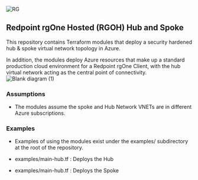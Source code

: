 ![RG](https://user-images.githubusercontent.com/42842390/158004336-60f07c05-7e5d-420e-87a6-22c5ac206fb6.jpg)
## Redpoint rgOne Hosted (RGOH) Hub and Spoke

This repository contains Terraform modules that deploy a security hardened hub & spoke virtual network topology in Azure. 

In addition, the modules deploy Azure resources that make up a standard production cloud environment for a Redpoint rgOne Client, with the hub virtual network acting as the central point of connectivity.
![Blank diagram (1)](https://user-images.githubusercontent.com/42842390/200983171-0d3c512d-3c1a-4994-a063-a353d08bcdc5.png)

### Assumptions
- The modules assume the spoke and Hub Network VNETs are in different Azure subscriptions.

### Examples
- Examples of using the modules exist under the examples/ subdirectory at the root of the repository.

- examples/main-hub.tf : Deploys the Hub
- examples/main-hub.tf : Deploys the Spoke